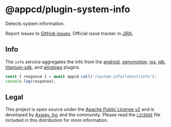 # @appcd/plugin-system-info

Detects system information.

Report issues to [GitHub issues][2]. Official issue tracker in [JIRA][3].

## Info

The `info` service aggregates the info from the
[android](https://npmjs.org/package/appcd-plugin-android),
[genymotion](https://npmjs.org/package/appcd-plugin-genymotion),
[ios](https://npmjs.org/package/appcd-plugin-ios),
[jdk](https://npmjs.org/package/appcd-plugin-jdk),
[titanium-sdk](https://npmjs.org/package/appcd-plugin-titanium-sdk), and
[windows](https://npmjs.org/package/appcd-plugin-windows) plugins.

```js
const { response } = await appcd.call('/system-info/latest/info');
console.log(response);
```

## Legal

This project is open source under the [Apache Public License v2][1] and is developed by
[Axway, Inc](http://www.axway.com/) and the community. Please read the [`LICENSE`][1] file included
in this distribution for more information.

[1]: https://github.com/appcelerator/appcd-plugin-system-info/blob/master/LICENSE
[2]: https://github.com/appcelerator/appcd-plugin-system-info/issues
[3]: https://jira.appcelerator.org/projects/DAEMON/issues
